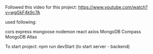 Followed this video for this project: https://www.youtube.com/watch?v=wgGkF4k9c7A

used following:

cors
express
mongoose
nodemon
react
axios
MongoDB Compass
MongoDB Atlas

To start project:
npm run devStart (to start server - backend)
